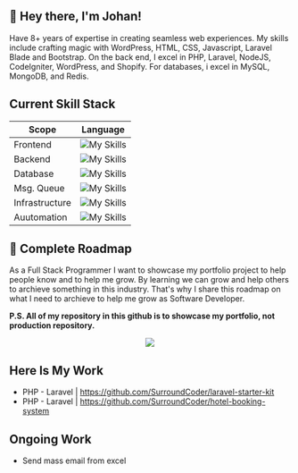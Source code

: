 ## 👋 Hey there, I'm Johan!

Have 8+ years of expertise in creating seamless web experiences. My skills include crafting magic with WordPress, HTML, CSS, Javascript, Laravel Blade and Bootstrap. On the back end, I excel in PHP, Laravel, NodeJS, CodeIgniter, WordPress, and Shopify. For databases, i excel in MySQL, MongoDB, and Redis.

## Current Skill Stack
| Scope  | Language |
| ------------- | ------------- |
| Frontend  | ![My Skills](https://skillicons.dev/icons?i=html,js,css,react,jquery)  |
| Backend  | ![My Skills](https://skillicons.dev/icons?i=php,laravel,nodejs)  |
| Database  | ![My Skills](https://skillicons.dev/icons?i=mysql,mongo,redis,elasticsearch)  |
| Msg. Queue  | ![My Skills](https://skillicons.dev/icons?i=rabbitmq)  |
| Infrastructure  | ![My Skills](https://skillicons.dev/icons?i=nginx,ubuntu)  |
| Auutomation  | ![My Skills](https://skillicons.dev/icons?i=docker)  |

## 🚀 Complete Roadmap
As a Full Stack Programmer I want to showcase my portfolio project to help people know and to help me grow. By learning we can grow and help others to archieve something in this industry. That's why I share this roadmap on what I need to archieve to help me grow as Software Developer.

**P.S. All of my repository in this github is to showcase my portfolio, not production repository.**
<p align='center'>
<img src='https://i.postimg.cc/WbhgjZQ7/1719280286000.jpg'>
</p>

## Here Is My Work
- PHP - Laravel | https://github.com/SurroundCoder/laravel-starter-kit
- PHP - Laravel | https://github.com/SurroundCoder/hotel-booking-system

## Ongoing Work
- Send mass email from excel
